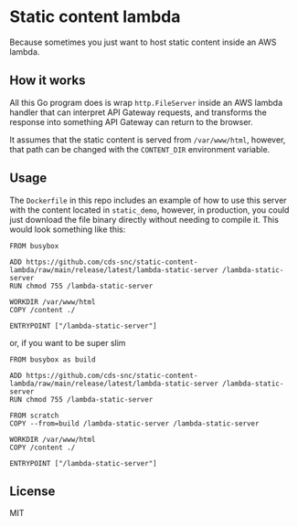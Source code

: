 # Static content lambda

Because sometimes you just want to host static content inside an AWS lambda. 

## How it works

All this Go program does is wrap `http.FileServer` inside an AWS lambda handler that can interpret API Gateway requests, and transforms the response into something API Gateway can return to the browser.

It assumes that the static content is served from `/var/www/html`, however, that path can be changed with the `CONTENT_DIR` environment variable.

## Usage

The `Dockerfile` in this repo includes an example of how to use this server with the content located in `static_demo`, however, in production, you could just download the file binary directly without needing to compile it. This would look something like this:

```
FROM busybox

ADD https://github.com/cds-snc/static-content-lambda/raw/main/release/latest/lambda-static-server /lambda-static-server
RUN chmod 755 /lambda-static-server

WORKDIR /var/www/html
COPY /content ./

ENTRYPOINT ["/lambda-static-server"]
```

or, if you want to be super slim

```
FROM busybox as build

ADD https://github.com/cds-snc/static-content-lambda/raw/main/release/latest/lambda-static-server /lambda-static-server
RUN chmod 755 /lambda-static-server

FROM scratch
COPY --from=build /lambda-static-server /lambda-static-server

WORKDIR /var/www/html
COPY /content ./

ENTRYPOINT ["/lambda-static-server"]
```

## License
MIT
